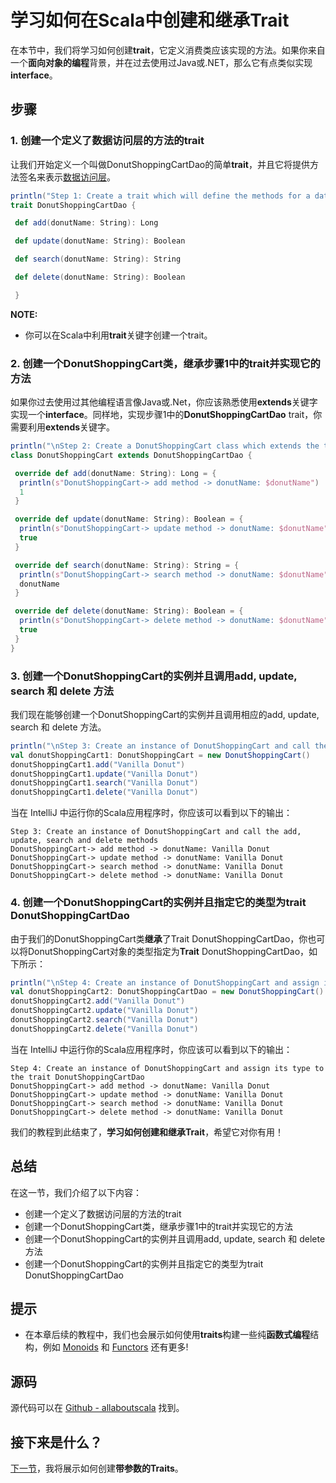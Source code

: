 # 学习如何在Scala中创建和继承Trait


在本节中，我们将学习如何创建**trait**，它定义消费类应该实现的方法。如果你来自一个**面向对象的编程**背景，并在过去使用过Java或.NET，那么它有点类似实现**interface**。

## 步骤

### 1. 创建一个定义了数据访问层的方法的trait

让我们开始定义一个叫做DonutShoppingCartDao的简单**trait**，并且它将提供方法签名来表示[数据访问层](https://en.wikipedia.org/wiki/Data_access_layer)。

```scala
println("Step 1: Create a trait which will define the methods for a data access layer")
trait DonutShoppingCartDao {

 def add(donutName: String): Long

 def update(donutName: String): Boolean

 def search(donutName: String): String

 def delete(donutName: String): Boolean

 }
```

**NOTE:**

- 你可以在Scala中利用**trait**关键字创建一个trait。

### 2. 创建一个DonutShoppingCart类，继承步骤1中的trait并实现它的方法

如果你过去使用过其他编程语言像Java或.Net，你应该熟悉使用**extends**关键字实现一个**interface**。同样地，实现步骤1中的**DonutShoppingCartDao** trait，你需要利用**extends**关键字。

```scala
println("\nStep 2: Create a DonutShoppingCart class which extends the trait from Step 1 and implements its methods")
class DonutShoppingCart extends DonutShoppingCartDao {

 override def add(donutName: String): Long = {
  println(s"DonutShoppingCart-> add method -> donutName: $donutName")
  1
 }

 override def update(donutName: String): Boolean = {
  println(s"DonutShoppingCart-> update method -> donutName: $donutName")
  true
 }

 override def search(donutName: String): String = {
  println(s"DonutShoppingCart-> search method -> donutName: $donutName")
  donutName
 }

 override def delete(donutName: String): Boolean = {
  println(s"DonutShoppingCart-> delete method -> donutName: $donutName")
  true
 }
}

```

### 3. 创建一个DonutShoppingCart的实例并且调用add, update, search 和 delete 方法

我们现在能够创建一个DonutShoppingCart的实例并且调用相应的add, update, search 和 delete 方法。

```scala
println("\nStep 3: Create an instance of DonutShoppingCart and call the add, update, search and delete methods")
val donutShoppingCart1: DonutShoppingCart = new DonutShoppingCart()
donutShoppingCart1.add("Vanilla Donut")
donutShoppingCart1.update("Vanilla Donut")
donutShoppingCart1.search("Vanilla Donut")
donutShoppingCart1.delete("Vanilla Donut")

```

当在 IntelliJ 中运行你的Scala应用程序时，你应该可以看到以下的输出：

```
Step 3: Create an instance of DonutShoppingCart and call the add, update, search and delete methods
DonutShoppingCart-> add method -> donutName: Vanilla Donut
DonutShoppingCart-> update method -> donutName: Vanilla Donut
DonutShoppingCart-> search method -> donutName: Vanilla Donut
DonutShoppingCart-> delete method -> donutName: Vanilla Donut

```

 

### 4. 创建一个DonutShoppingCart的实例并且指定它的类型为trait DonutShoppingCartDao

由于我们的DonutShoppingCart类**继承**了Trait DonutShoppingCartDao，你也可以将DonutShoppingCart对象的类型指定为**Trait** DonutShoppingCartDao，如下所示：

```scala
println("\nStep 4: Create an instance of DonutShoppingCart and assign its type to the trait DonutShoppingCartDao")
val donutShoppingCart2: DonutShoppingCartDao = new DonutShoppingCart()
donutShoppingCart2.add("Vanilla Donut")
donutShoppingCart2.update("Vanilla Donut")
donutShoppingCart2.search("Vanilla Donut")
donutShoppingCart2.delete("Vanilla Donut")

```

当在 IntelliJ 中运行你的Scala应用程序时，你应该可以看到以下的输出：

```
Step 4: Create an instance of DonutShoppingCart and assign its type to the trait DonutShoppingCartDao
DonutShoppingCart-> add method -> donutName: Vanilla Donut
DonutShoppingCart-> update method -> donutName: Vanilla Donut
DonutShoppingCart-> search method -> donutName: Vanilla Donut
DonutShoppingCart-> delete method -> donutName: Vanilla Donut

```

我们的教程到此结束了，**学习如何创建和继承Trait**，希望它对你有用！

## 总结

在这一节，我们介绍了以下内容：

- 创建一个定义了数据访问层的方法的trait
- 创建一个DonutShoppingCart类，继承步骤1中的trait并实现它的方法
- 创建一个DonutShoppingCart的实例并且调用add, update, search 和 delete 方法
- 创建一个DonutShoppingCart的实例并且指定它的类型为trait DonutShoppingCartDao

## 提示

- 在本章后续的教程中，我们也会展示如何使用**traits**构建一些纯**函数式编程**结构，例如 [Monoids](https://en.wikipedia.org/wiki/Monoid) 和 [Functors](https://en.wikipedia.org/wiki/Functor) 还有更多!

## 源码

源代码可以在 [Github - allaboutscala](https://github.com/nadimbahadoor/allaboutscala) 找到。

## 接下来是什么？

[下一节](5_3.md)，我将展示如何创建**带参数的Traits**。